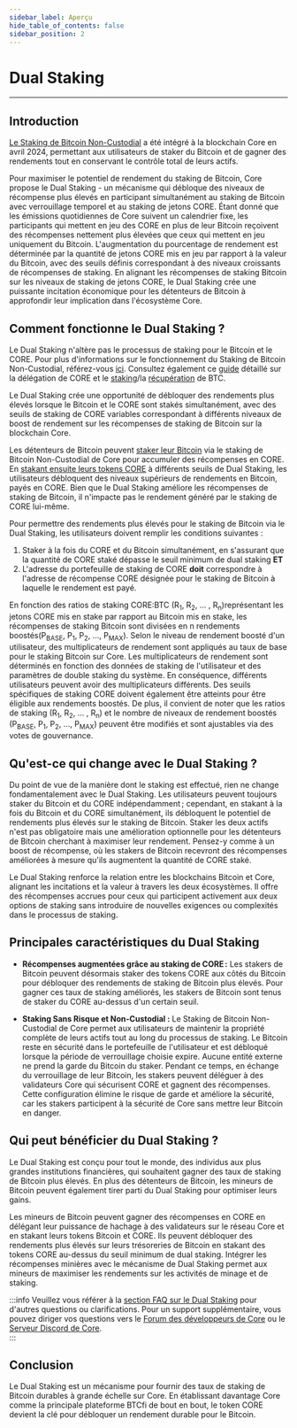 ```yaml
---
sidebar_label: Aperçu
hide_table_of_contents: false
sidebar_position: 2
---
```


# Dual Staking

---

## Introduction

[Le Staking de Bitcoin Non-Custodial](https://docs.coredao.org/docs/Learn/products/btc-staking/overview) a été intégré à la blockchain Core en avril 2024, permettant aux utilisateurs de staker du Bitcoin et de gagner des rendements tout en conservant le contrôle total de leurs actifs.

Pour maximiser le potentiel de rendement du staking de Bitcoin, Core propose le Dual Staking - un mécanisme qui débloque des niveaux de récompense plus élevés en participant simultanément au staking de Bitcoin avec verrouillage temporel et au staking de jetons CORE.
Étant donné que les émissions quotidiennes de Core suivent un calendrier fixe, les participants qui mettent en jeu des CORE en plus de leur Bitcoin reçoivent des récompenses nettement plus élevées que ceux qui mettent en jeu uniquement du Bitcoin. L'augmentation du pourcentage de rendement est déterminée par la quantité de jetons CORE mis en jeu par rapport à la valeur du Bitcoin, avec des seuils définis correspondant à des niveaux croissants de récompenses de staking.
En alignant les récompenses de staking Bitcoin sur les niveaux de staking de jetons CORE, le Dual Staking crée une puissante incitation économique pour les détenteurs de Bitcoin à approfondir leur implication dans l'écosystème Core.

<!-- <div style={{ position: 'relative', paddingBottom: '56.25%', height: 0 }}>
  <iframe
    src="https://www.youtube.com/embed/zqzGoQwT9Rs?si=HRHOIRc2viLKHP1g"
    style={{ position: 'absolute', top: 0, left: 0, width: '100%', height: '100%' }}
    frameborder="0"
    allow="accelerometer; autoplay; clipboard-write; encrypted-media; gyroscope; picture-in-picture"
    allowfullscreen
  ></iframe>
</div> -->

## Comment fonctionne le Dual Staking ?

Le Dual Staking n'altère pas le processus de staking pour le Bitcoin et le CORE. Pour plus d'informations sur le fonctionnement du Staking de Bitcoin Non-Custodial, référez-vous [ici](https://docs.coredao.org/docs/Learn/products/btc-staking/overview). Consultez également ce [guide](https://docs.coredao.org/docs/stake-and-delegate/delegating-core) détaillé sur la délégation de CORE et le [staking](https://docs.coredao.org/docs/Learn/products/btc-staking/stake-btc-guide)/la [récupération](https://docs.coredao.org/docs/Learn/products/btc-staking/Redeeming-Guide) de BTC.

Le Dual Staking crée une opportunité de débloquer des rendements plus élevés lorsque le Bitcoin et le CORE sont stakés simultanément, avec des seuils de staking de CORE variables correspondant à différents niveaux de boost de rendement sur les récompenses de staking de Bitcoin sur la blockchain Core.

Les détenteurs de Bitcoin peuvent [staker leur Bitcoin](https://docs.coredao.org/docs/Learn/products/btc-staking/stake-btc-guide) via le staking de Bitcoin Non-Custodial de Core pour accumuler des récompenses en CORE. En [stakant ensuite leurs tokens CORE](https://docs.coredao.org/docs/stake-and-delegate/delegating-core) à différents seuils de Dual Staking, les utilisateurs débloquent des niveaux supérieurs de rendements en Bitcoin, payés en CORE. Bien que le Dual Staking améliore les récompenses de staking de Bitcoin, il n'impacte pas le rendement généré par le staking de CORE lui-même.

Pour permettre des rendements plus élevés pour le staking de Bitcoin via le Dual Staking, les utilisateurs doivent remplir les conditions suivantes :

1. Staker à la fois du CORE et du Bitcoin simultanément, en s'assurant que la quantité de CORE staké dépasse le seuil minimum de dual staking **ET**
2. L'adresse du portefeuille de staking de CORE **doit** correspondre à l'adresse de récompense CORE désignée pour le staking de Bitcoin à laquelle le rendement est payé.

En fonction des ratios de staking CORE:BTC  (R<sub>1</sub>, R<sub>2</sub>, … , R<sub>n</sub>)représentant les jetons CORE mis en stake par rapport au Bitcoin mis en stake, les récompenses de staking Bitcoin sont divisées en n rendements boostés(P<sub>BASE</sub>, P<sub>1</sub>, P<sub>2</sub>, …, P<sub>MAX</sub>). Selon le niveau de rendement boosté d'un utilisateur, des multiplicateurs de rendement sont appliqués au taux de base pour le staking Bitcoin sur Core. Les multiplicateurs de rendement sont déterminés en fonction des données de staking de l'utilisateur et des paramètres de double staking du système. En conséquence, différents utilisateurs peuvent avoir des multiplicateurs différents. Des seuils spécifiques de staking CORE doivent également être atteints pour être éligible aux rendements boostés. De plus, il convient de noter que les ratios de staking  (R<sub>1</sub>, R<sub>2</sub>, … , R<sub>n</sub>) et le nombre de niveaux de rendement boostés (P<sub>BASE</sub>, P<sub>1</sub>, P<sub>2</sub>, …, P<sub>MAX</sub>) peuvent être modifiés et sont ajustables via des votes de gouvernance.

## Qu'est-ce qui change avec le Dual Staking ?

Du point de vue de la manière dont le staking est effectué, rien ne change fondamentalement avec le Dual Staking. Les utilisateurs peuvent toujours staker du Bitcoin et du CORE indépendamment ; cependant, en stakant à la fois du Bitcoin et du CORE simultanément, ils débloquent le potentiel de rendements plus élevés sur le staking de Bitcoin. Staker les deux actifs n'est pas obligatoire mais une amélioration optionnelle pour les détenteurs de Bitcoin cherchant à maximiser leur rendement. Pensez-y comme à un boost de récompense, où les stakers de Bitcoin recevront des récompenses améliorées à mesure qu'ils augmentent la quantité de CORE staké.

Le Dual Staking renforce la relation entre les blockchains Bitcoin et Core, alignant les incitations et la valeur à travers les deux écosystèmes. Il offre des récompenses accrues pour ceux qui participent activement aux deux options de staking sans introduire de nouvelles exigences ou complexités dans le processus de staking.

## Principales caractéristiques du Dual Staking

- **Récompenses augmentées grâce au staking de CORE :** Les stakers de Bitcoin peuvent désormais staker des tokens CORE aux côtés du Bitcoin pour débloquer des rendements de staking de Bitcoin plus élevés. Pour gagner ces taux de staking améliorés, les stakers de Bitcoin sont tenus de staker du CORE au-dessus d'un certain seuil.

- **Staking Sans Risque et Non-Custodial :** Le Staking de Bitcoin Non-Custodial de Core permet aux utilisateurs de maintenir la propriété complète de leurs actifs tout au long du processus de staking. Le Bitcoin reste en sécurité dans le portefeuille de l'utilisateur et est débloqué lorsque la période de verrouillage choisie expire. Aucune entité externe ne prend la garde du Bitcoin du staker. Pendant ce temps, en échange du verrouillage de leur Bitcoin, les stakers peuvent déléguer à des validateurs Core qui sécurisent CORE et gagnent des récompenses. Cette configuration élimine le risque de garde et améliore la sécurité, car les stakers participent à la sécurité de Core sans mettre leur Bitcoin en danger.

## Qui peut bénéficier du Dual Staking ?

Le Dual Staking est conçu pour tout le monde, des individus aux plus grandes institutions financières, qui souhaitent gagner des taux de staking de Bitcoin plus élevés. En plus des détenteurs de Bitcoin, les mineurs de Bitcoin peuvent également tirer parti du Dual Staking pour optimiser leurs gains.

Les mineurs de Bitcoin peuvent gagner des récompenses en CORE en délégant leur puissance de hachage à des validateurs sur le réseau Core et en stakant leurs tokens Bitcoin et CORE. Ils peuvent débloquer des rendements plus élevés sur leurs trésoreries de Bitcoin en stakant des tokens CORE au-dessus du seuil minimum de dual staking. Intégrer les récompenses minières avec le mécanisme de Dual Staking permet aux mineurs de maximiser les rendements sur les activités de minage et de staking.

:::info
Veuillez vous référer à la [section FAQ sur le Dual Staking](../FAQs/dual-staking-faqs.md) pour d'autres questions ou clarifications. Pour un support supplémentaire, vous pouvez diriger vos questions vers le [Forum des développeurs de Core](http://forum.coredao.org) ou le [Serveur Discord de Core](https://discord.gg/M2AGJKSG).\
:::

## Conclusion

Le Dual Staking est un mécanisme pour fournir des taux de staking de Bitcoin durables à grande échelle sur Core. En établissant davantage Core comme la principale plateforme BTCfi de bout en bout, le token CORE devient la clé pour débloquer un rendement durable pour le Bitcoin.
